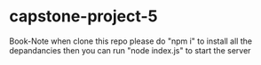 # capstone-project-5
Book-Note
when clone this repo please do "npm i" to install all the depandancies then you can run "node index.js" to start the server
